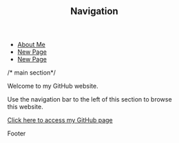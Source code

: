 <html lang="en">
<head>
<title>Laura Pemberton's Webpage</title>
<meta charset="utf-8">
<meta name="viewport" content="width=device-width, initial-scale=1">
<style>
* {
  box-sizing: border-box;
}

body {
  font-family: Arial, Helvetica, sans-serif;
}

/* Style the header */
header {
  background-color: #666;
  padding: 30px;
  text-align: center;
  font-size: 35px;
  color: white;
}

/* Create two columns/boxes that floats next to each other */
nav {
  float: left;
  width: 30%;
  height: 300px;
  background: #ccc;
  padding: 20px;
}

/* Style the list inside the menu */
nav ul {
  list-style-type: none;
  padding: 0;
}

article {
  float: left;
  padding: 20px;
  width: 70%;
  background-color: #f1f1f1;
  height: 300px; 
}

/* Clear floats after the columns */
section:after {
  content: "";
  display: table;
  clear: both;
}

/* Style the footer */
footer {
  background-color: #777;
  padding: 10px;
  text-align: center;
  color: white;
}

/* Responsive layout - makes the two columns/boxes stack on top of each other instead of next to each other, on small screens */
@media (max-width: 600px) {
  nav, article {
    width: 100%;
    height: auto;
  }
}
</style>
</head>
<body>


<header>
  <h2>Navigation</h2>
</header>

<section>
  <nav>
    <ul>
      <li><a href="aboutme.html">About Me</a></li>
      <li><a href="#">New Page</a></li>
      <li><a href="#">New Page</a></li>
    </ul>
  </nav>
  
  <article> /* main section*/
    <p>Welcome to my GitHub website.</p>
  <p> Use the navigation bar to the left of this section to browse this website.</p>
  <a href="https://github.com/LauraIsCool"> Click here to access my GitHub page</a>
  </article>
</section>

<footer>
  <p>Footer</p>
</footer>

</body>
</html>




